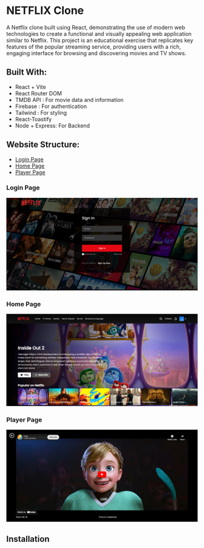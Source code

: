 # NETFLIX Clone

A Netflix clone built using React, demonstrating the use of modern web technologies to create a functional and visually appealing web application similar to Netflix. This project is an educational exercise that replicates key features of the popular streaming service, providing users with a rich, engaging interface for browsing and discovering movies and TV shows.

## Built With:
- React + Vite
- React Router DOM
- TMDB API : For movie data and information
- Firebase : For authentication
- Tailwind : For styling
- React-Toastify
- Node + Express: For Backend

## Website Structure: 
- [Login Page](#Login-page)
- [Home Page](#Home-page)
- [Player Page](#Player-page)

### Login Page
![Login Page](./demo/Login.PNG)

### Home Page
![Home Page](./demo/Home.PNG)

### Player Page
![Player Page](./demo/Player.PNG)

## Installation

